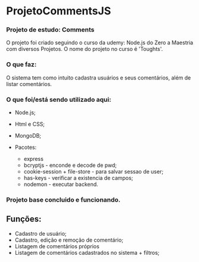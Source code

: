 # ProjetoCommentsJS
### Projeto de estudo: Comments
O projeto foi criado seguindo o curso da udemy: Node.js do Zero a Maestria com diversos Projetos.
O nome do projeto no curso é 'Toughts'.

### O que faz:
O sistema tem como intuito cadastra usuários e seus comentários, além de listar comentários.

### O que foi/está sendo utilizado aqui:
- Node.js;
- Html e CSS;
- MongoDB;
  
- Pacotes:
  - express
  - bcryptjs - enconde e decode de pwd;
  - cookie-session + file-store - para salvar sessao de user;
  - has-keys - verificar a existencia de campos;
  - nodemon - executar backend.

### Projeto base concluido e funcionando.

## Funções:
- Cadastro de usuário;
- Cadastro, edição e remoção de comentário;
- Listagem de comentários próprios
- Listagem de comentários cadastrados no sistema + filtros;
